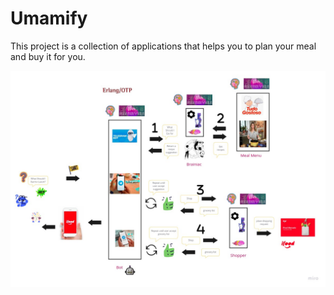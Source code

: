 # Umamify 

This project is a collection of applications that helps you to plan your meal and buy it for you.

![Meal Planner](https://github.com/pahagon/otp-labs/blob/main/umamify/doc/meal_planner.jpg?raw=true)
